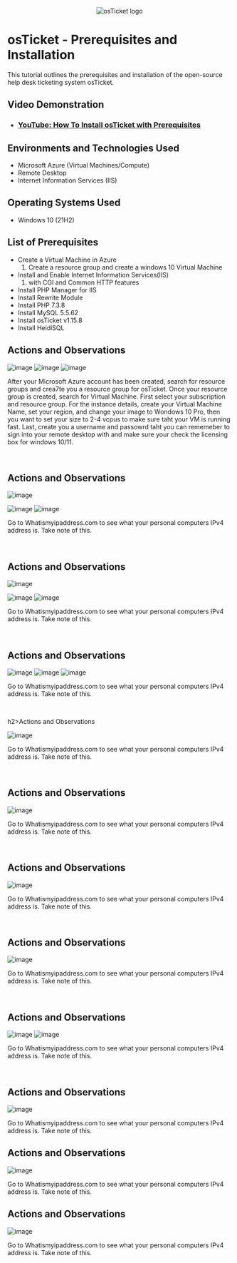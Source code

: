 <p align="center">
<img src="https://i.imgur.com/Clzj7Xs.png" alt="osTicket logo"/>
</p>

<h1>osTicket - Prerequisites and Installation</h1>
This tutorial outlines the prerequisites and installation of the open-source help desk ticketing system osTicket.<br />


<h2>Video Demonstration</h2>

- ### [YouTube: How To Install osTicket with Prerequisites](https://www.youtube.com)

<h2>Environments and Technologies Used</h2>

- Microsoft Azure (Virtual Machines/Compute)
- Remote Desktop
- Internet Information Services (IIS)

<h2>Operating Systems Used </h2>

- Windows 10</b> (21H2)

<h2>List of Prerequisites</h2>

- Create a Virtual Machine in Azure
  1. Create a resource group and create a windows 10 Virtual Machine
- Install and Enable Internet Information Services(IIS) 
  1. with CGI and Common HTTP features
- Install PHP Manager for IIS
- Install Rewrite Module
- Install PHP 7.3.8
- Install MySQL 5.5.62
- Install osTicket v1.15.8
- Install HeidiSQL

<h2>Actions and Observations</h2>


![image](https://github.com/kavismith/osticket-prereqs/assets/143667203/110eb958-21a5-4cf1-ad27-df2d55c4117a)
![image](https://github.com/kavismith/osticket-prereqs/assets/143667203/6225e3fb-22db-4744-9587-114be8049fea)
![image](https://github.com/kavismith/osticket-prereqs/assets/143667203/2e3fe46c-9fdb-4655-a609-e06b2be25e9f)

</p>
<p>
After your Microsoft Azure account has been created, search for resource groups  and crea7te you a resource group for osTicket. Once your resource group is created, search for Virtual Machine. First select your subscription and resource group. For the instance details, create your Virtual Machine Name, set your region, and change your image to Wondows 10 Pro, then you want to set your size to 2-4 vcpus to make sure taht your VM is running fast. Last, create you a username and passowrd taht you can rememeber to sign into your remote desktop with and make sure your check the licensing box for windows 10/11.
</p>
<br />

<h2>Actions and Observations</h2>


![image](https://github.com/kavismith/osticket-prereqs/assets/143667203/0a9d14dd-b9ae-402c-9602-f6a8ffc7c2e0)

![image](https://github.com/kavismith/osticket-prereqs/assets/143667203/5126c3c5-2410-4120-ad22-274c8b84a049)
![image](https://github.com/kavismith/osticket-prereqs/assets/143667203/7e24bd23-21a8-4862-89eb-1f9df0bf649d)

</p>
<p>
Go to Whatismyipaddress.com to see what your personal computers IPv4 address is. Take note of this. 
</p>
<br />

<h2>Actions and Observations</h2>


![image](https://github.com/kavismith/osticket-prereqs/assets/143667203/3b86ed80-8cf2-4d5b-81a1-b5916ebe8bd0)

![image](https://github.com/kavismith/osticket-prereqs/assets/143667203/6a292035-0f81-48d7-8739-d3bc203f7827)
![image](https://github.com/kavismith/osticket-prereqs/assets/143667203/22789a54-6c93-4877-8162-6bedb3390dfa)


</p>
<p>
Go to Whatismyipaddress.com to see what your personal computers IPv4 address is. Take note of this. 
</p>
<br />

<h2>Actions and Observations</h2>


![image](https://github.com/kavismith/osticket-prereqs/assets/143667203/1064037a-ef0c-4726-91e2-f1ede6e8b6e7)
![image](https://github.com/kavismith/osticket-prereqs/assets/143667203/67a09350-57f1-4678-a1d0-681fb63fc146)
![image](https://github.com/kavismith/osticket-prereqs/assets/143667203/be0e7553-78fe-46b3-85b0-c91ed0ea7f28)


</p>
<p>
Go to Whatismyipaddress.com to see what your personal computers IPv4 address is. Take note of this. 
</p>
<br />

h2>Actions and Observations</h2>


![image](https://github.com/kavismith/osticket-prereqs/assets/143667203/a9f52464-4be5-4cdd-b533-6bbbf3481138)

</p>
<p>
Go to Whatismyipaddress.com to see what your personal computers IPv4 address is. Take note of this. 
</p>
<br />

<h2>Actions and Observations</h2>

![image](https://github.com/kavismith/osticket-prereqs/assets/143667203/7e8b874c-e129-4d33-af51-9cfc5064e75c)

</p>
<p>
Go to Whatismyipaddress.com to see what your personal computers IPv4 address is. Take note of this. 
</p>
<br />
<h2>Actions and Observations</h2>

![image](https://github.com/kavismith/osticket-prereqs/assets/143667203/261fac47-1cbe-4cdc-8a6a-38145795f2bc)
</p>
<p>
Go to Whatismyipaddress.com to see what your personal computers IPv4 address is. Take note of this. 
</p>
<br />

<h2>Actions and Observations</h2>

![image](https://github.com/kavismith/osticket-prereqs/assets/143667203/261fac47-1cbe-4cdc-8a6a-38145795f2bc)
</p>
<p>
Go to Whatismyipaddress.com to see what your personal computers IPv4 address is. Take note of this. 
</p>
<br />

<h2>Actions and Observations</h2>

![image](https://github.com/kavismith/osticket-prereqs/assets/143667203/f62d24a8-7842-47ec-959d-b7fa59fa7c4d)
![image](https://github.com/kavismith/osticket-prereqs/assets/143667203/624d431f-32fd-4b15-8682-e5082b22ec93)

</p>
<p>
Go to Whatismyipaddress.com to see what your personal computers IPv4 address is. Take note of this. 
</p>
<br />

<h2>Actions and Observations</h2>

![image](https://github.com/kavismith/osticket-prereqs/assets/143667203/5636d95b-3db9-44ab-836a-e19ed80cadf9)

</p>
<p>
Go to Whatismyipaddress.com to see what your personal computers IPv4 address is. Take note of this. 
</p>

<h2>Actions and Observations</h2>

![image](https://github.com/kavismith/osticket-prereqs/assets/143667203/5636d95b-3db9-44ab-836a-e19ed80cadf9)

</p>
<p>
Go to Whatismyipaddress.com to see what your personal computers IPv4 address is. Take note of this. 
</p>

<h2>Actions and Observations</h2>

![image](https://github.com/kavismith/osticket-prereqs/assets/143667203/5636d95b-3db9-44ab-836a-e19ed80cadf9)

</p>
<p>
Go to Whatismyipaddress.com to see what your personal computers IPv4 address is. Take note of this. 
</p>
<br />
